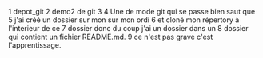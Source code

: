 1 depot_git
2 demo2 de git 
3
4 Une de mode git qui se passe bien saut que 
5 j'ai créé un dossier sur mon sur mon ordi 
6 et cloné mon répertory à l'interieur de ce 
7 dossier donc du coup j'ai un dossier dans un 
8 dossier qui contient un fichier README.md.
9 ce n'est pas grave c'est l'apprentissage.
